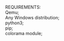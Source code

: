 REQUIREMENTS:<br>
Qemu;<br>
Any Windows distribution;<br>
python3;<br>
pip;<br>
colorama module;<br>

